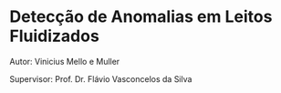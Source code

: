 # Detecção de Anomalias em Leitos Fluidizados

Autor: Vinicius Mello e Muller

Supervisor: Prof. Dr. Flávio Vasconcelos da Silva